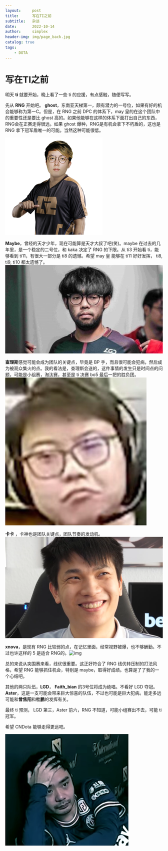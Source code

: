 ```yaml
---
layout:     post
title:      写在TI之前
subtitle:   杂谈
date:       2022-10-14
author:     simplex
header-img: img/page_back.jpg
catalog: true
tags:
    - DOTA
---
```


# 写在TI之前

明天 **ti** 就要开始，晚上看了一些 ti 的应援，有点感触，随便写写。

先从 **RNG** 开始吧。 **ghost**，东南亚天梯第一，颇有潜力的一号位，如果有好的机会能够称为第一C。但是，在 RNG 之前 DPC 的体系下，may 皇的在这个团队中的重要性还是要比 ghost 高的。如果他能够在这样的体系下面打出自己的东西，RNG会在正赛走得很远。如果 ghost 爆种，RNG是有机会拿下不朽盾的，这也是 RNG 拿下冠军盾唯一的可能。当然这种可能很低。

![20220728152121_97837](https://raw.githubusercontent.com/icanflyhigh/PicRepo/main//PicGO/2022/10/20220728152121_97837.png)

**Maybe**，曾经的天才少年，现在可能算是天才大叔了吧(笑)。maybe 在过去的几年里，是一个稳定的二号位，和 kaka 决定了 RNG 的下限。从 ti3 开始看 ti，能够看到 ti11，有很大一部分是 ti8 的遗憾。希望 may 皇 能够在 ti11 好好发挥， ti8, ti9, ti10 都太遗憾了。![8f54-hsqyiwt9594242](https://raw.githubusercontent.com/icanflyhigh/PicRepo/main//PicGO/2022/10/8f54-hsqyiwt9594242.jpg)



**查理斯**感觉可能会成为团队的关键点，毕竟是 BP 手，而且很可能会犯病，然后成为被观众集火的点。我的看法是，查理斯会送的，这件事情的发生只是时间点的问题，可能是小组赛，淘汰赛，甚至是 ti 决赛 bo5 最后一把的胜负团。<img src="https://raw.githubusercontent.com/icanflyhigh/PicRepo/main//PicGO/2022/10/QQ%E5%9B%BE%E7%89%8720221014234410.png" alt="QQ图片20221014234410" style="zoom:67%;" />

**卡卡** ，卡神也是团队关键点，团队节奏的发动机。<img src="https://raw.githubusercontent.com/icanflyhigh/PicRepo/main//PicGO/2022/10/3715-isehnni8611069.png" alt="3715-isehnni8611069" style="zoom:67%;" />

**xnova**，是现有 RNG 比较弱的点，在记忆里面，经常视野被爆，也不够酬勤。不过也许这样的 5 是适合 RNG的。![img](https://liquipedia.net/commons/images/thumb/e/ea/XNova_ESL_One_Birmingham_2019.jpg/600px-XNova_ESL_One_Birmingham_2019.jpg)

总的来说从突围赛来看，线优很重要。这正好符合了 RNG 线优转压制的打法风格，希望 RNG 能够抓住机会，特别是 maybe，取得好成绩。也算是了了我的一个心结吧。

其他的两只队伍，**LGD**， **Faith_bian** 的3号位将成为绝唱。不看好 LGD 夺冠。 **Aster**，这是一支可能会带来巨大惊喜的队伍，不过也可能是巨大犯病。能走多远可能和**曾焦阳**和**杜鹏**的发挥有关。

最终 ti 预测， LGD 第三，Aster 前六，RNG 不知道，可能小组赛出不去，可能 ti 冠军。

希望 CNDota 能够走得更远吧。

![八王](https://raw.githubusercontent.com/icanflyhigh/PicRepo/main//PicGO/2022/10/%E5%85%AB%E7%8E%8B.png)
